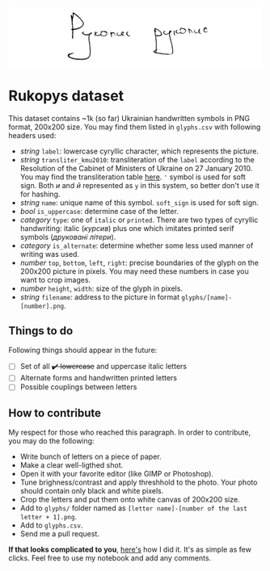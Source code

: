 ![Rukopys](logo.png)

# Rukopys dataset

This dataset contains ~1k (so far) Ukrainian handwritten symbols in PNG format, 200x200 size. You may find them listed in `glyphs.csv` with following headers used:

* _string_ `label`: lowercase cyryllic character, which represents the picture.
* _string_ `transliter_kmu2010`: transliteration of the `label` according to the Resolution of the Cabinet of Ministers of Ukraine on 27 January 2010. You may find the transliteration table [here](https://www.ukrainianlanguage.org.uk/read/reference/translit.htm). `'` symbol is used for soft sign. Both _и_ and _й_ represented as `y` in this system, so better don't use it for hashing.
* _string_ `name`: unique name of this symbol. `soft_sign` is used for soft sign.
* _bool_ `is_uppercase`: determine case of the letter.
* _category_ `type`: one of `italic` or `printed`. There are two types of cyryllic handwriting: italic (_курсив_) plus one which imitates printed serif symbols (_друковані літери_).
* _category_ `is_alternate`: determine whether some less used manner of writing was used.
* _number_ `top`, `bottom`, `left`, `right`: precise boundaries of the glyph on the 200x200 picture in pixels. You may need these numbers in case you want to crop images.
* _number_ `height`, `width`: size of the glyph in pixels.
* _string_ `filename`: address to the picture in format `glyphs/[name]-[number].png`.

## Things to do

Following things should appear in the future:
- [ ] Set of all ~~✔️ lowercase~~ and uppercase italic letters
- [ ] Alternate forms and handwritten printed letters
- [ ] Possible couplings between letters

## How to contribute

My respect for those who reached this paragraph. In order to contribute, you may do the following:

- Write bunch of letters on a piece of paper.
- Make a clear well-ligthed shot.
- Open it with your favorite editor (like GIMP or Photoshop).
- Tune brighness/contrast and apply threshhold to the photo. Your photo should contain only black and white pixels.
- Crop the letters and put them onto white canvas of 200x200 size.
- Add to `glyphs/` folder named as `[letter name]-[number of the last letter + 1].png`.
- Add to `glyphs.csv`.
- Send me a pull request.

**If that looks complicated to you**, [here's](https://colab.research.google.com/drive/15w4LDj0nYpMzpJZ0mygHzveDslZHM0G_?usp=sharing) how I did it. It's as simple as few clicks. Feel free to use my notebook and add any comments.
